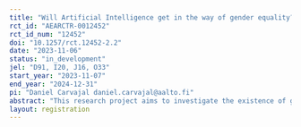```yaml
---
title: "Will Artificial Intelligence get in the way of gender equality?"
rct_id: "AEARCTR-0012452"
rct_id_num: "12452"
doi: "10.1257/rct.12452-2.2"
date: "2023-11-06"
status: "in_development"
jel: "D91, I20, J16, O33"
start_year: "2023-11-07"
end_year: "2024-12-31"
pi: "Daniel Carvajal daniel.carvajal@aalto.fi"
abstract: "This research project aims to investigate the existence of gender differences in the adoption and use of AI technologies, specifically ChatGPT. Previous studies have highlighted a "Digital Divide," showing disparities in internet usage between men and women. This project seeks to extend our understanding of this divide to the realm of AI technologies. We aim to (i) identify whether a gender gap exists in the adoption of ChatGPT, (ii) explore the underlying mechanisms driving any observed disparities, (iii) assess the impact of this gap on productivity, and (iv) evaluate the efficacy of interventions aimed at reducing the gender gap in AI adoption."
layout: registration
---
```


